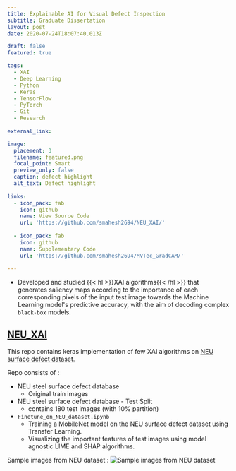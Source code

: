 ```yaml
---
title: Explainable AI for Visual Defect Inspection
subtitle: Graduate Dissertation
layout: post
date: 2020-07-24T18:07:40.013Z

draft: false
featured: true

tags:
  - XAI
  - Deep Learning
  - Python
  - Keras
  - TensorFlow
  - PyTorch
  - Git 
  - Research
  
external_link: 

image:
  placement: 3
  filename: featured.png
  focal_point: Smart
  preview_only: false
  caption: defect highlight
  alt_text: Defect highlight
  
links:
  - icon_pack: fab
    icon: github
    name: View Source Code 
    url: 'https://github.com/smahesh2694/NEU_XAI/'
    
  - icon_pack: fab
    icon: github
    name: Supplementary Code 
    url: 'https://github.com/smahesh2694/MVTec_GradCAM/'
    
---
```


* Developed and studied {{< hl >}}XAI algorithms{{< /hl >}} that generates saliency maps according to the importance of each corresponding pixels of the input test image towards the Machine Learning model's predictive accuracy, with the aim of decoding complex `black-box` models. 

## [NEU_XAI](https://github.com/smahesh2694/NEU_XAI/)

This repo contains keras implementation of few XAI algorithms on [NEU surface defect dataset.](http://faculty.neu.edu.cn/yunhyan/NEU_surface_defect_database.html)

Repo consists of :
* NEU steel surface defect database
  * Original train images
* NEU steel surface defect database - Test Split
  * contains 180 test images (with 10% partition)
* `Finetune_on_NEU_dataset.ipynb`
  * Training a MobileNet model on the NEU surface defect dataset using Transfer Learning.
  * Visualizing the important features of test images using model agnostic LIME and SHAP algorithms.

Sample images from NEU dataset :
![Sample images from NEU dataset](https://github.com/smahesh2694/NEU_XAI/blob/master/NEU_dataset%20image.jpeg?raw=true)
